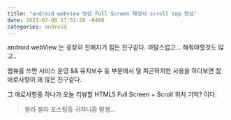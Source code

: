 ```yaml
---
title: "android webview 영상 Full Screen 재생시 scroll top 현상"
date: 2021-07-06 17:51:28 -0400
categories: android
---
```


android webView 는 굉장히 친해지기 힘든 친구같다.
까탈스럽고... 해줘야할것도 많고..

웹뷰를 쓰면 서비스 운영 && 유지보수 등 부분에서 덜 피곤하지만
사용을 하다보면 참 애로사항이 꽤 많은 친구같다.

그 애로사항중 하나가 오늘 리뷰할 HTML5 Full Screen + Scroll 위치 기억? 이다.

> 블라 블라 포스팅중 귀챠니즘 발생...